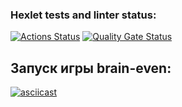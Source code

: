 ### Hexlet tests and linter status:
[![Actions Status](https://github.com/FoxxMGR/fullstack-javascript-project-44/actions/workflows/hexlet-check.yml/badge.svg)](https://github.com/FoxxMGR/fullstack-javascript-project-44/actions)
[![Quality Gate Status](https://sonarcloud.io/api/project_badges/measure?project=FoxxMGR_fullstack-javascript-project-44&metric=alert_status)](https://sonarcloud.io/summary/new_code?id=FoxxMGR_fullstack-javascript-project-44)

## Запуск игры brain-even:
[![asciicast](https://asciinema.org/a/PT5LiYllmnY38TBm0I6yqEyxN.svg)](https://asciinema.org/a/PT5LiYllmnY38TBm0I6yqEyxN)